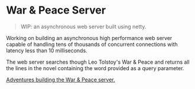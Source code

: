 # War & Peace Server
>WIP: an asynchronous web server built using netty. 

Working on building an asynchronous high performance web server capable of handling tens of thousands of 
concurrent connections with latency less than 10 milliseconds. 


The web server searches though Leo Tolstoy's War & Peace and returns all the lines in the novel containing the 
word provided as a query parameter.

[Adventures building the War & Peace server.](https://arjunmannaly.wordpress.com/2016/07/26/adventures-building-the-war-peace-server/)

